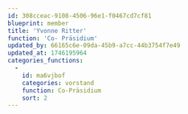 ```yaml
---
id: 308cceac-9108-4506-96e1-f0467cd7cf81
blueprint: member
title: 'Yvonne Ritter'
function: 'Co- Präsidium'
updated_by: 66165c6e-09da-45b9-a7cc-44b3754f7e49
updated_at: 1746195964
categories_functions:
  -
    id: ma6vjbof
    categories: vorstand
    function: Co-Präsidium
    sort: 2
---
```

